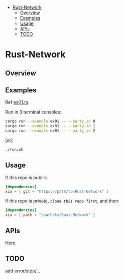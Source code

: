 
- [Rust-Network](#rust-network)
  - [Overview](#overview)
  - [Examples](#examples)
  - [Usage](#usage)
  - [APIs](#apis)
  - [TODO](#todo)


# Rust-Network


## Overview


## Examples

Ref [ex01.rs](./examples/ex01.rs).

Run in 3 terminal consoles:

```sh
cargo run --example ex01 -- --party_id 0
cargo run --example ex01 -- --party_id 1
cargo run --example ex01 -- --party_id 2
```

[or]


```sh
./run.sh
```

## Usage

If this repo is public:

```toml
[dependencies]
xio = { git = "https://path/to/Rust-Network" }
```

If this repo is private, `clone this repo first`, and then:

```toml
[dependencies]
xio = { path = "/path/to/Rust-Network" }
```

## APIs

[Here](./APIs.md).


## TODO

add error/stop/...
